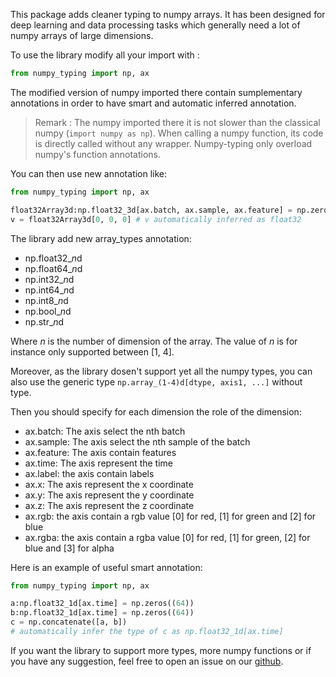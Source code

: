 
This package adds cleaner typing to numpy arrays.  It
has been designed for deep learning and data processing tasks which generally
need a lot of numpy arrays of large dimensions.


To use the library modify all your import with :
```python
from numpy_typing import np, ax
```

The modified version of numpy imported there contain sumplementary annotations in order to have smart and automatic inferred annotation.

> Remark : The numpy imported there it is not slower than the classical numpy (``import numpy as np``). When calling a numpy function, its code is directly called without any wrapper. Numpy-typing only overload numpy's function annotations.


You can then use new annotation like:
```python
from numpy_typing import np, ax

float32Array3d:np.float32_3d[ax.batch, ax.sample, ax.feature] = np.zeros((3, 3, 3))
v = float32Array3d[0, 0, 0] # v automatically inferred as float32
```
The library add new array_types annotation:
- np.float32_*n*d
- np.float64_*n*d
- np.int32_*n*d
- np.int64_*n*d
- np.int8_*n*d
- np.bool_*n*d
- np.str_*n*d

Where *n* is the number of dimension of the array. The value of *n* is for instance only supported between [1, 4].

Moreover, as the library dosen't support yet all the numpy types, you can also use the generic type ```np.array_(1-4)d[dtype, axis1, ...]``` without type.

Then you should specify for each dimension the role of the dimension:
- ax.batch: The axis select the nth batch
- ax.sample: The axis select the nth sample of the batch
- ax.feature: The axis contain features
- ax.time: The axis represent the time
- ax.label: the axis contain labels
- ax.x: The axis represent the x coordinate
- ax.y: The axis represent the y coordinate
- ax.z: The axis represent the z coordinate
- ax.rgb: the axis contain a rgb value [0] for red, [1] for green and [2] for blue
- ax.rgba: the axis contain a rgba value [0] for red, [1] for green, [2] for blue and [3] for alpha

Here is an example of useful smart annotation:
```python
from numpy_typing import np, ax

a:np.float32_1d[ax.time] = np.zeros((64))
b:np.float32_1d[ax.time] = np.zeros((64))
c = np.concatenate([a, b])
# automatically infer the type of c as np.float32_1d[ax.time]
```

If you want the library to support more types, more numpy functions or if you have any suggestion, feel free to open an issue on our [github](https://github.com/user/repo/blob/branch/other_file.md).












